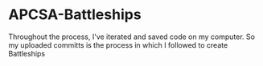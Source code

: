 # APCSA-Battleships
Throughout the process, I've iterated and saved code on my computer. So my uploaded committs is the process in which I followed to create Battleships
